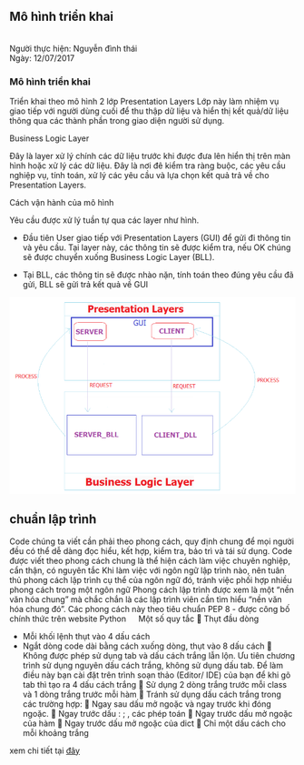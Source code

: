 <h2>Mô hình triển khai</h2>
<br>Người thực hiện: Nguyễn đình thái
<br>Ngày: 12/07/2017

<h3>Mô hình triển khai</h3>
Triển khai theo mô hình 2 lớp
Presentation Layers
Lớp này làm nhiệm vụ giao tiếp với người dùng cuối để thu thập dữ liệu và hiển thị kết quả/dữ liệu thông qua các thành phần trong giao diện người sử dụng.

Business Logic Layer

Đây là layer xử lý chính các dữ liệu trước khi được đưa lên hiển thị trên màn hình hoặc xử lý các dữ liệu.
Đây là nơi đê kiểm tra ràng buộc, các yêu cầu nghiệp vụ, tính toán, xử lý các yêu cầu và lựa chọn kết quả trả về cho Presentation Layers.

Cách vận hành của mô hình

Yêu cầu được xử lý tuần tự qua các layer như hình.
- Đầu tiên User giao tiếp với Presentation Layers (GUI) để gửi đi thông tin và yêu cầu. Tại layer này, các thông tin sẽ được kiểm tra, nếu OK chúng sẽ được chuyển xuống Business Logic Layer (BLL).

- Tại BLL, các thông tin sẽ được nhào nặn, tính toán theo đúng yêu cầu đã gửi, BLL sẽ gửi trả kết quả về GUI
<img src='/img/2_TIER.png'>


<h2>chuẩn lập trình</h2>

Code chúng ta viết cần phải theo phong cách, quy định chung để mọi người đều có thể dễ dàng đọc hiểu, kết hợp, kiểm tra, bảo trì và tái sử dụng. 
Code được viết theo phong cách chung là thể hiện cách làm việc chuyên nghiệp, cẩn thận, có nguyên tắc Khi làm việc với ngôn ngữ lập trình nào, nên tuân thủ phong cách lập trình cụ thể của ngôn ngữ đó, tránh việc phối hợp nhiều phong cách trong một ngôn ngữ Phong cách lập trình được xem là một “nền văn hóa chung” mà chắc chắn là các lập trình viên cần tìm hiểu “nền văn hóa chung đó”. 
Các phong cách này theo tiêu chuẩn PEP 8 - được công bố chính thức trên website Python
 
Một số quy tắc
	Thụt đầu dòng
* Mỗi khối lệnh thụt vào 4 dấu cách
* Ngắt dòng code dài bằng cách xuống dòng, thụt vào 8 dấu cách
	Không được phép sử dụng tab và dấu cách trắng lẫn lộn. Ưu tiên chương trình sử dụng nguyên dấu cách trắng, không sử dụng dấu tab. Để làm điều này bạn cài đặt trên trình soạn thảo (Editor/ IDE) của bạn để khi gõ tab thì tạo ra 4 dấu cách trắng
	Sử dụng 2 dòng trắng trước mỗi class và 1 dòng trắng trước mỗi hàm
	Tránh sử dụng dấu cách trắng trong các trường hợp:
	Ngay sau dấu mở ngoặc và ngay trước khi đóng ngoặc.
	Ngay trước dấu : ; , các phép toán
	Ngay trước dấu mở ngoặc của hàm
	Ngay trước dấu mở ngoặc của dict
	Chỉ một dấu cách cho mỗi khoảng trắng

xem chi tiết tại <a href="http://csc.edu.vn/lap-trinh-di-dong/tin-tuc/Tin-dao-tao-LTDD/10-dieu-nen-biet-ve-phong-cach-viet-code-Python-Theo-tieu-chuan-PEP8-776
">đây </a>

